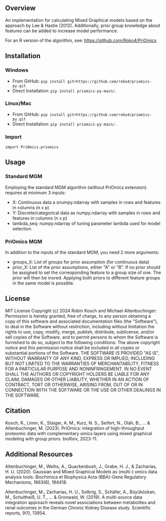 ## Overview
An implementation for calculating Mixed Graphical models based on the approach by Lee & Hastie (2012). Additionally, prior group knowledge about features can be added to increase model performance.

For an R version of the algorithm, see: https://github.com/Roko4/PriOmics

## Installation

### Windows
- From GitHub:
```pip install git+https://github.com/roko4/priomics-py.git```
- Direct Installation:
```pip install priomics-py-main/.```

### Linux/Mac
- From GitHub:
```pip install git+https://github.com/roko4/priomics-py.git```
- Direct Installation:
```pip install priomics-py-main/.```

### Import
```import PriOmics.priomics```

## Usage

### Standard MGM
Employing the standard MGM algorithm (without PriOmics extension) requires at minimum 3 inputs:
- X:	Continuous data a snumpy.ndarray with samples in rows and features in columns (n x p)
- Y:	Discrete/categorical data as numpy.ndarray with samples in rows and features in columns (n x p)
- lambda_seq: numpy.ndarray of tuning parameter lambda used for model selection. 

### PriOmics MGM
In addition to the inputs of the standard MGM, you need 2 more arguments:
- groups_X: List of groups for prior assumption (for continuous data)
- prior_X: List of the prior assumptions, either "A" or "B". If no prior should be assigned to set the corresponding feature to a group size of one. The prior will then be inored. Applying both priors to different feature groups in the same model is possible.


## License
MIT License
Copyright (c) 2024 Robin Kosch and Michael Altenbuchinger:
Permission is hereby granted, free of charge, to any person obtaining a copy of this software and associated documentation files (the "Software"), to deal in the Software without restriction, including without limitation the rights to use, copy, modify, merge, publish, distribute, sublicense, and/or sell copies of the Software, and to permit persons to whom the Software is furnished to do so, subject to the following conditions:  The above copyright notice and this permission notice shall be included in all copies or substantial portions of the Software. 
THE SOFTWARE IS PROVIDED "AS IS", WITHOUT WARRANTY OF ANY KIND, EXPRESS OR IMPLIED, INCLUDING BUT NOT LIMITED TO THE WARRANTIES OF MERCHANTABILITY, FITNESS FOR A PARTICULAR PURPOSE AND NONINFRINGEMENT. IN NO EVENT SHALL THE AUTHORS OR COPYRIGHT HOLDERS BE LIABLE FOR ANY CLAIM, DAMAGES OR OTHER LIABILITY, WHETHER IN AN ACTION OF CONTRACT, TORT OR OTHERWISE, ARISING FROM, OUT OF OR IN CONNECTION WITH THE SOFTWARE OR THE USE OR OTHER DEALINGS IN THE SOFTWARE.

## Citation
Kosch, R., Limm, K., Staiger, A. M., Kurz, N. S., Seifert, N., Oláh, B., ... & Altenbuchinger, M. (2023). PriOmics: integration of high-throughput proteomic data with complementary omics layers using mixed graphical modeling with group priors. bioRxiv, 2023-11.

## Additional Resources
Altenbuchinger, M., Weihs, A., Quackenbush, J., Grabe, H. J., & Zacharias, H. U. (2020). Gaussian and Mixed Graphical Models as (multi-) omics data analysis tools. Biochimica et Biophysica Acta (BBA)-Gene Regulatory Mechanisms, 1863(6), 194418.

Altenbuchinger, M., Zacharias, H. U., Solbrig, S., Schäfer, A., Büyüközkan, M., Schultheiß, U. T., ... & Gronwald, W. (2019). A multi-source data integration approach reveals novel associations between metabolites and renal outcomes in the German Chronic Kidney Disease study. Scientific reports, 9(1), 13954.

